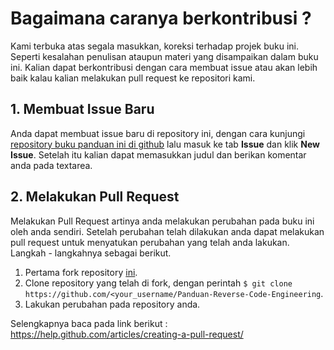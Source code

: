 # Bagaimana caranya berkontribusi ?

Kami terbuka atas segala masukkan, koreksi terhadap projek buku ini. Seperti kesalahan penulisan ataupun materi yang disampaikan dalam buku ini. Kalian dapat berkontribusi dengan cara membuat issue atau akan lebih baik kalau kalian melakukan pull request ke repositori kami.

## 1. Membuat Issue Baru
Anda dapat membuat issue baru di repository ini, dengan cara kunjungi [repository buku panduan ini di github](https://github.com/ReversingID/Panduan-Reverse-Code-Engineering) lalu masuk ke tab **Issue** dan klik **New Issue**. Setelah itu kalian dapat memasukkan judul dan berikan komentar anda pada textarea.

## 2. Melakukan Pull Request
Melakukan Pull Request artinya anda melakukan perubahan pada buku ini oleh anda sendiri. Setelah perubahan telah dilakukan anda dapat melakukan pull request untuk menyatukan perubahan yang telah anda lakukan. Langkah - langkahnya sebagai berikut.

1. Pertama fork repository [ini](https://github.com/ReversingID/Panduan-Reverse-Code-Engineering).
2. Clone repository yang telah di fork, dengan perintah `$ git clone https://github.com/<your_username/Panduan-Reverse-Code-Engineering`.
3. Lakukan perubahan pada repository anda.

Selengkapnya baca pada link berikut : https://help.github.com/articles/creating-a-pull-request/